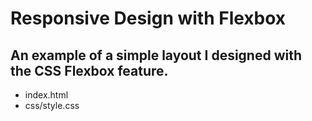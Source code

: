 # Responsive Design with Flexbox
## An example of a simple layout I designed with the CSS Flexbox feature.

* index.html
* css/style.css 